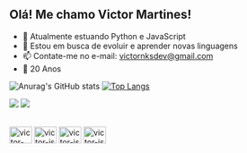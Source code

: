 ## Olá! Me chamo Victor Martines!

- 🌱 Atualmente estuando Python e JavaScript
- 🤔 Estou em busca de evoluir e aprender novas linguagens
- 📫 Contate-me no e-mail: victornksdev@gmail.com
- 🎉 20 Anos

![Anurag's GitHub stats](https://github-readme-stats.vercel.app/api?username=victornonoks&show_icons=true&theme=transparent)
[![Top Langs](https://github-readme-stats.vercel.app/api/top-langs/?username=victornonoks&layout=compact&theme=transparent)](https://github.com/anuraghazra/github-readme-stats)


 <a href = "mailto:victornksdev@gmail.com"><img src="https://img.shields.io/badge/-Gmail-%23333?style=for-the-badge&logo=gmail&logoColor=white" target="_blank"></a>
 <a href="https://www.linkedin.com/in/victor-martines-24b86b266" target="_blank"><img src="https://img.shields.io/badge/-LinkedIn-%230077B5?style=for-the-badge&logo=linkedin&logoColor=white" target="_blank"></a> 

<div style="display: inline_block"><br>
  <img align="center" alt="victor-py" height="30" width="40" img src="https://cdn.jsdelivr.net/gh/devicons/devicon/icons/python/python-original.svg" />
  <img align="center" alt="victor-js" height="30" width="40" imc src="https://cdn.jsdelivr.net/gh/devicons/devicon/icons/javascript/javascript-original.svg" />
  <img align="center" alt="victor-js" height="30" width="40" img src="https://cdn.jsdelivr.net/gh/devicons/devicon/icons/html5/html5-original.svg" />
  <img align="center" alt="victor-js" height="30" width="40" img src="https://cdn.jsdelivr.net/gh/devicons/devicon/icons/css3/css3-original.svg" />
</div>
